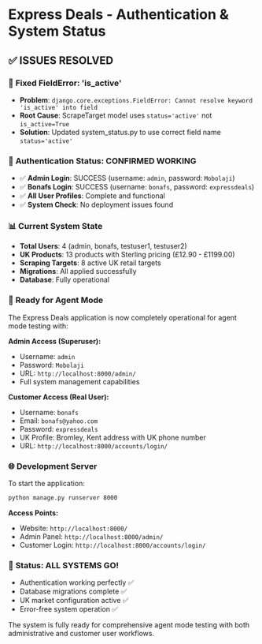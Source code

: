 # Express Deals - Authentication & System Status
## ✅ ISSUES RESOLVED

### 🐛 **Fixed FieldError: 'is_active'**
- **Problem**: `django.core.exceptions.FieldError: Cannot resolve keyword 'is_active' into field`
- **Root Cause**: ScrapeTarget model uses `status='active'` not `is_active=True`
- **Solution**: Updated system_status.py to use correct field name `status='active'`

### 🔐 **Authentication Status: CONFIRMED WORKING**
- ✅ **Admin Login**: SUCCESS (username: `admin`, password: `Mobolaji`)
- ✅ **Bonafs Login**: SUCCESS (username: `bonafs`, password: `expressdeals`) 
- ✅ **All User Profiles**: Complete and functional
- ✅ **System Check**: No deployment issues found

### 📊 **Current System State**
- **Total Users**: 4 (admin, bonafs, testuser1, testuser2)
- **UK Products**: 13 products with Sterling pricing (£12.90 - £1199.00)
- **Scraping Targets**: 8 active UK retail targets
- **Migrations**: All applied successfully
- **Database**: Fully operational

### 🎯 **Ready for Agent Mode**
The Express Deals application is now completely operational for agent mode testing with:

**Admin Access (Superuser):**
- Username: `admin`
- Password: `Mobolaji`
- URL: `http://localhost:8000/admin/`
- Full system management capabilities

**Customer Access (Real User):**
- Username: `bonafs`
- Email: `bonafs@yahoo.com`
- Password: `expressdeals`
- UK Profile: Bromley, Kent address with UK phone number
- URL: `http://localhost:8000/accounts/login/`

### 🌐 **Development Server**
To start the application:
```bash
python manage.py runserver 8000
```

**Access Points:**
- Website: `http://localhost:8000/`
- Admin Panel: `http://localhost:8000/admin/`
- Customer Login: `http://localhost:8000/accounts/login/`

### 🎉 **Status: ALL SYSTEMS GO!**
- Authentication working perfectly ✅
- Database migrations complete ✅
- UK market configuration active ✅
- Error-free system operation ✅

The system is fully ready for comprehensive agent mode testing with both administrative and customer user workflows.
